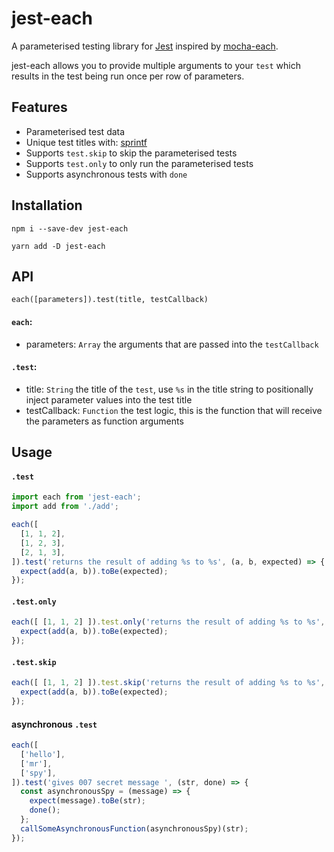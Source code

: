 # jest-each

A parameterised testing library for [Jest](https://facebook.github.io/jest/) inspired by [mocha-each](https://github.com/ryym/mocha-each).

jest-each allows you to provide multiple arguments to your `test` which results in the test being run once per row of parameters.

## Features
 - Parameterised test data
 - Unique test titles with: [sprintf](https://github.com/alexei/sprintf.js)
 - Supports `test.skip` to skip the parameterised tests
 - Supports `test.only` to only run the parameterised tests
 - Supports asynchronous tests with `done`

## Installation

`npm i --save-dev jest-each`

`yarn add -D jest-each`

## API

`each([parameters]).test(title, testCallback)`

#### `each`:
  - parameters: `Array` the arguments that are passed into the `testCallback`

#### `.test`:
  - title: `String` the title of the `test`, use `%s` in the title string to positionally inject parameter values into the test title
  - testCallback: `Function` the test logic, this is the function that will receive the parameters as function arguments

## Usage

#### `.test`
```js
import each from 'jest-each';
import add from './add';

each([
  [1, 1, 2],
  [1, 2, 3],
  [2, 1, 3],
]).test('returns the result of adding %s to %s', (a, b, expected) => {
  expect(add(a, b)).toBe(expected);
});
```

#### `.test.only`
```js
each([ [1, 1, 2] ]).test.only('returns the result of adding %s to %s', (a, b, expected) => {
  expect(add(a, b)).toBe(expected);
});
```

#### `.test.skip`
```js
each([ [1, 1, 2] ]).test.skip('returns the result of adding %s to %s', (a, b, expected) => {
  expect(add(a, b)).toBe(expected);
});
```

#### asynchronous `.test`
```js
each([
  ['hello'],
  ['mr'],
  ['spy'],
]).test('gives 007 secret message ', (str, done) => {
  const asynchronousSpy = (message) => {
    expect(message).toBe(str);
    done();
  };
  callSomeAsynchronousFunction(asynchronousSpy)(str);
});
```
